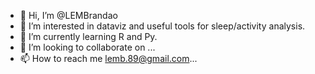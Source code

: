 - 👋 Hi, I’m @LEMBrandao
- 👀 I’m interested in dataviz and useful tools for sleep/activity analysis.
- 🌱 I’m currently learning R and Py.
- 💞️ I’m looking to collaborate on ...
- 📫 How to reach me lemb.89@gmail.com...

<!---
LEMBrandao/LEMBrandao is a ✨ special ✨ repository because its `README.md` (this file) appears on your GitHub profile.
You can click the Preview link to take a look at your changes.
--->

